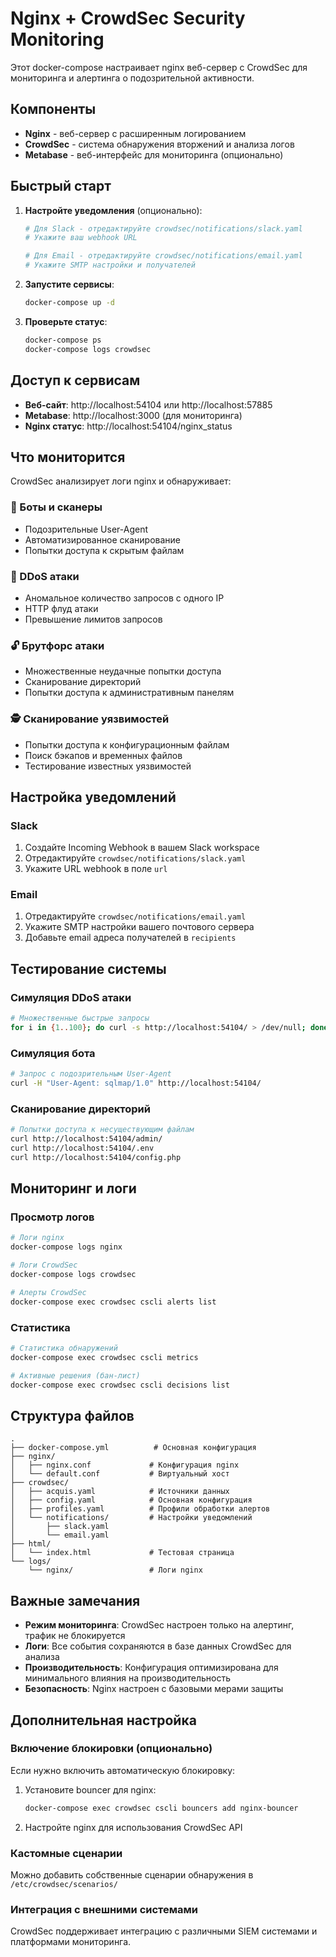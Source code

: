# Nginx + CrowdSec Security Monitoring

Этот docker-compose настраивает nginx веб-сервер с CrowdSec для мониторинга и алертинга о подозрительной активности.

## Компоненты

- **Nginx** - веб-сервер с расширенным логированием
- **CrowdSec** - система обнаружения вторжений и анализа логов
- **Metabase** - веб-интерфейс для мониторинга (опционально)

## Быстрый старт

1. **Настройте уведомления** (опционально):
   ```bash
   # Для Slack - отредактируйте crowdsec/notifications/slack.yaml
   # Укажите ваш webhook URL
   
   # Для Email - отредактируйте crowdsec/notifications/email.yaml
   # Укажите SMTP настройки и получателей
   ```

2. **Запустите сервисы**:
   ```bash
   docker-compose up -d
   ```

3. **Проверьте статус**:
   ```bash
   docker-compose ps
   docker-compose logs crowdsec
   ```

## Доступ к сервисам

- **Веб-сайт**: http://localhost:54104 или http://localhost:57885
- **Metabase**: http://localhost:3000 (для мониторинга)
- **Nginx статус**: http://localhost:54104/nginx_status

## Что мониторится

CrowdSec анализирует логи nginx и обнаруживает:

### 🤖 Боты и сканеры
- Подозрительные User-Agent
- Автоматизированное сканирование
- Попытки доступа к скрытым файлам

### 🌊 DDoS атаки
- Аномальное количество запросов с одного IP
- HTTP флуд атаки
- Превышение лимитов запросов

### 🔓 Брутфорс атаки
- Множественные неудачные попытки доступа
- Сканирование директорий
- Попытки доступа к административным панелям

### 🕵️ Сканирование уязвимостей
- Попытки доступа к конфигурационным файлам
- Поиск бэкапов и временных файлов
- Тестирование известных уязвимостей

## Настройка уведомлений

### Slack
1. Создайте Incoming Webhook в вашем Slack workspace
2. Отредактируйте `crowdsec/notifications/slack.yaml`
3. Укажите URL webhook в поле `url`

### Email
1. Отредактируйте `crowdsec/notifications/email.yaml`
2. Укажите SMTP настройки вашего почтового сервера
3. Добавьте email адреса получателей в `recipients`

## Тестирование системы

### Симуляция DDoS атаки
```bash
# Множественные быстрые запросы
for i in {1..100}; do curl -s http://localhost:54104/ > /dev/null; done
```

### Симуляция бота
```bash
# Запрос с подозрительным User-Agent
curl -H "User-Agent: sqlmap/1.0" http://localhost:54104/
```

### Сканирование директорий
```bash
# Попытки доступа к несуществующим файлам
curl http://localhost:54104/admin/
curl http://localhost:54104/.env
curl http://localhost:54104/config.php
```

## Мониторинг и логи

### Просмотр логов
```bash
# Логи nginx
docker-compose logs nginx

# Логи CrowdSec
docker-compose logs crowdsec

# Алерты CrowdSec
docker-compose exec crowdsec cscli alerts list
```

### Статистика
```bash
# Статистика обнаружений
docker-compose exec crowdsec cscli metrics

# Активные решения (бан-лист)
docker-compose exec crowdsec cscli decisions list
```

## Структура файлов

```
.
├── docker-compose.yml          # Основная конфигурация
├── nginx/
│   ├── nginx.conf             # Конфигурация nginx
│   └── default.conf           # Виртуальный хост
├── crowdsec/
│   ├── acquis.yaml            # Источники данных
│   ├── config.yaml            # Основная конфигурация
│   ├── profiles.yaml          # Профили обработки алертов
│   └── notifications/         # Настройки уведомлений
│       ├── slack.yaml
│       └── email.yaml
├── html/
│   └── index.html             # Тестовая страница
└── logs/
    └── nginx/                 # Логи nginx
```

## Важные замечания

- **Режим мониторинга**: CrowdSec настроен только на алертинг, трафик не блокируется
- **Логи**: Все события сохраняются в базе данных CrowdSec для анализа
- **Производительность**: Конфигурация оптимизирована для минимального влияния на производительность
- **Безопасность**: Nginx настроен с базовыми мерами защиты

## Дополнительная настройка

### Включение блокировки (опционально)
Если нужно включить автоматическую блокировку:

1. Установите bouncer для nginx:
   ```bash
   docker-compose exec crowdsec cscli bouncers add nginx-bouncer
   ```

2. Настройте nginx для использования CrowdSec API

### Кастомные сценарии
Можно добавить собственные сценарии обнаружения в `/etc/crowdsec/scenarios/`

### Интеграция с внешними системами
CrowdSec поддерживает интеграцию с различными SIEM системами и платформами мониторинга.